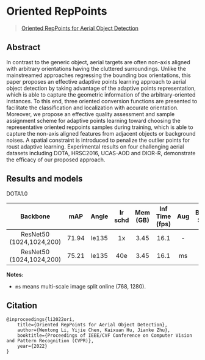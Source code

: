 # Oriented RepPoints

> [Oriented RepPoints for Aerial Object Detection](https://openaccess.thecvf.com/content/CVPR2022/papers/Li_Oriented_RepPoints_for_Aerial_Object_Detection_CVPR_2022_paper.pdf)

<!-- [ALGORITHM] -->

## Abstract

In contrast to the generic object, aerial targets are often non-axis aligned with arbitrary orientations having
the cluttered surroundings. Unlike the mainstreamed approaches regressing the bounding box orientations, this paper
proposes an effective adaptive points learning approach to aerial object detection by taking advantage of the adaptive
points representation, which is able to capture the geometric information of the arbitrary-oriented instances.
To this end, three oriented conversion functions are presented to facilitate the classification and localization
with accurate orientation. Moreover, we propose an effective quality assessment and sample assignment scheme for
adaptive points learning toward choosing the representative oriented reppoints samples during training, which is
able to capture the non-axis aligned features from adjacent objects or background noises. A spatial constraint is
introduced to penalize the outlier points for roust adaptive learning. Experimental results on four challenging
aerial datasets including DOTA, HRSC2016, UCAS-AOD and DIOR-R, demonstrate the efficacy of our proposed approach.

## Results and models

DOTA1.0

|         Backbone         |  mAP  | Angle | lr schd | Mem (GB) | Inf Time (fps) | Aug | Batch Size |                                              Configs                                              |                                                                                                                                                                                     Download                                                                                                                                                                                     |
| :----------------------: | :---: | :---: | :-----: | :------: | :------------: | :-: | :--------: | :-----------------------------------------------------------------------------------------------: | :------------------------------------------------------------------------------------------------------------------------------------------------------------------------------------------------------------------------------------------------------------------------------------------------------------------------------------------------------------------------------: |
| ResNet50 (1024,1024,200) | 71.94 | le135 |   1x    |   3.45   |      16.1      |  -  |     2      |     [oriented_reppoints_r50_fpn_1x_dota_le135](./oriented_reppoints_r50_fpn_1x_dota_le135.py)     |         [model](https://download.openmmlab.com/mmrotate/v0.1.0/oriented_reppoints/oriented_reppoints_r50_fpn_1x_dota_le135/oriented_reppoints_r50_fpn_1x_dota_le135-ef072de9.pth) \| [log](https://download.openmmlab.com/mmrotate/v0.1.0/oriented_reppoints/oriented_reppoints_r50_fpn_1x_dota_le135/oriented_reppoints_r50_fpn_1x_dota_le135_20220505_092853.log.json)         |
| ResNet50 (1024,1024,200) | 75.21 | le135 |   40e   |   3.45   |      16.1      | ms  |     2      | [oriented_reppoints_r50_fpn_40e_dota_ms_le135](./oriented_reppoints_r50_fpn_40e_dota_ms_le135.py) | [model](https://download.openmmlab.com/mmrotate/v0.1.0/oriented_reppoints/oriented_reppoints_r50_fpn_40e_dota_ms_le135/oriented_reppoints_r50_fpn_40e_dota_ms_le135-bb0323fd.pth) \| [log](https://download.openmmlab.com/mmrotate/v0.1.0/oriented_reppoints/oriented_reppoints_r50_fpn_40e_dota_ms_le135/oriented_reppoints_r50_fpn_40e_dota_ms_le135_20220516_145332.log.json) |

**Notes:**

- `ms` means multi-scale image split online (768, 1280).

## Citation

```
@inproceedings{li2022ori,
    title={Oriented RepPoints for Aerial Object Detection},
    author={Wentong Li, Yijie Chen, Kaixuan Hu, Jianke Zhu},
    booktitle={Proceedings of IEEE/CVF Conference on Computer Vision and Pattern Recognition (CVPR)},
    year={2022}
}
```
